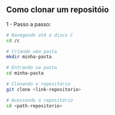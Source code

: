 
## Como clonar um repositóio

1 - Passo a passo:

```bash
# Navegando até o disco C
cd /c

# Criando uma pasta
mkdir minha-pasta

# Entrando na pasta
cd minha-pasta 

# Clonando o repositório
git clone <link-repositorio>

# Acessando o repositório
cd <path-repositorio>
```